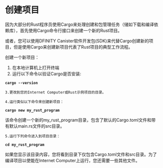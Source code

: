 # 创建项目

因为大部分的Rust程序员使用Cargo来处理创建和包管理任务（储如下载和编译依赖库），首先使用Cargo命令行接口来创建一个新的Rust项目。

或者，您可以使用DFINITY Canister软件开发包\(SDK\)来代替Cargo创建新的项目，但是使用Cargo来创建新项目代表了Rust项目的典型工作流程。

创建一个新项目：

1. 在本地计算机上打开终端
2. 运行以下命令以验证Cargo是否安装:

**`cargo --version`**

    3.更改到您的Internet Computer或Rust示例项目的目录。

    4.运行类似以下命令来创建新项目：

**`cargo new my_rust_program`**

该命令创建一个新的my\_rust\_program目录，包含了默认的Cargo.toml文件和带有默认main.rs文件的src目录。

    5.运行下列命令进入到项目目录：

**`cd my_rust_program`**

如果您显示该目录内容，您将看到目录下仅包含Cargo.toml文件和src目录。为了编译项目以使能在Internet Computer上运行，您还需要一些其他文件。

